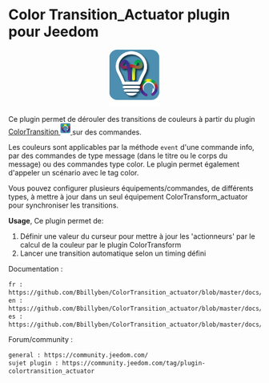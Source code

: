 # Color Transition_Actuator plugin pour Jeedom

<p align="center">
  <img width="100" src="/plugin_info/ColorTransition_actuator_icon.png">
</p>

Ce plugin permet de dérouler des transitions de couleurs à partir du plugin <a href='https://github.com/Bbillyben/ColorTransition' target='_blank' >ColorTransition <img width="20" src="https://github.com/Bbillyben/ColorTransition/blob/master/plugin_info/ColorTransition_icon.png"> </a> sur des commandes.

Les couleurs sont applicables par la méthode `event` d'une commande info, par des commandes de type message (dans le titre ou le corps du message) ou des commandes type color. 
Le plugin permet également d'appeler un scénario avec le tag color. 

Vous pouvez configurer plusieurs équipements/commandes, de différents types, à mettre à jour dans un seul équipement ColorTransform_actuator pour synchroniser les transitions.

**Usage**, Ce plugin permet de:
1. Définir une valeur du curseur pour mettre à jour les 'actionneurs' par le calcul de la couleur par le plugin ColorTransform
2. Lancer une transition automatique selon un timing défini


Documentation :

    fr : https://github.com/Bbillyben/ColorTransition_actuator/blob/master/docs/fr_FR
    en : https://github.com/Bbillyben/ColorTransition_actuator/blob/master/docs/en_US
    es : https://github.com/Bbillyben/ColorTransition_actuator/blob/master/docs/es_ES

Forum/community :

    general : https://community.jeedom.com/
    sujet plugin : https://community.jeedom.com/tag/plugin-colortransition_actuator


